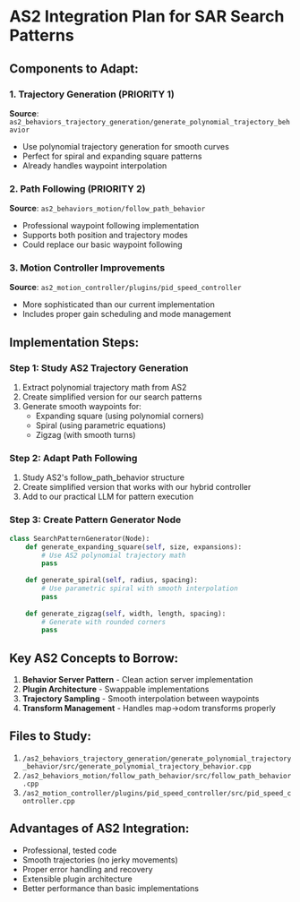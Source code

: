 # AS2 Integration Plan for SAR Search Patterns

## Components to Adapt:

### 1. Trajectory Generation (PRIORITY 1)
**Source**: `as2_behaviors_trajectory_generation/generate_polynomial_trajectory_behavior`
- Use polynomial trajectory generation for smooth curves
- Perfect for spiral and expanding square patterns
- Already handles waypoint interpolation

### 2. Path Following (PRIORITY 2)
**Source**: `as2_behaviors_motion/follow_path_behavior`
- Professional waypoint following implementation
- Supports both position and trajectory modes
- Could replace our basic waypoint following

### 3. Motion Controller Improvements
**Source**: `as2_motion_controller/plugins/pid_speed_controller`
- More sophisticated than our current implementation
- Includes proper gain scheduling and mode management

## Implementation Steps:

### Step 1: Study AS2 Trajectory Generation
1. Extract polynomial trajectory math from AS2
2. Create simplified version for our search patterns
3. Generate smooth waypoints for:
   - Expanding square (using polynomial corners)
   - Spiral (using parametric equations)
   - Zigzag (with smooth turns)

### Step 2: Adapt Path Following
1. Study AS2's follow_path_behavior structure
2. Create simplified version that works with our hybrid controller
3. Add to our practical LLM for pattern execution

### Step 3: Create Pattern Generator Node
```python
class SearchPatternGenerator(Node):
    def generate_expanding_square(self, size, expansions):
        # Use AS2 polynomial trajectory math
        pass
    
    def generate_spiral(self, radius, spacing):
        # Use parametric spiral with smooth interpolation
        pass
    
    def generate_zigzag(self, width, length, spacing):
        # Generate with rounded corners
        pass
```

## Key AS2 Concepts to Borrow:

1. **Behavior Server Pattern** - Clean action server implementation
2. **Plugin Architecture** - Swappable implementations
3. **Trajectory Sampling** - Smooth interpolation between waypoints
4. **Transform Management** - Handles map->odom transforms properly

## Files to Study:

1. `/as2_behaviors_trajectory_generation/generate_polynomial_trajectory_behavior/src/generate_polynomial_trajectory_behavior.cpp`
2. `/as2_behaviors_motion/follow_path_behavior/src/follow_path_behavior.cpp`
3. `/as2_motion_controller/plugins/pid_speed_controller/src/pid_speed_controller.cpp`

## Advantages of AS2 Integration:

- Professional, tested code
- Smooth trajectories (no jerky movements)
- Proper error handling and recovery
- Extensible plugin architecture
- Better performance than basic implementations